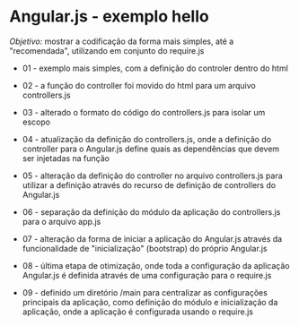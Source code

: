 # Angular.js - exemplo hello 

*Objetivo:* mostrar a codificação da forma mais simples, até a "recomendada", utilizando em conjunto do require.js


* 01 - exemplo mais simples, com a definição do controler dentro do html

* 02 - a função do controller foi movido do html para um arquivo controllers.js

* 03 - alterado o formato do código do controllers.js para isolar um escopo

* 04 - atualização da definição do controllers.js, onde a definição do controller para o Angular.js define quais as dependências que devem ser injetadas na função

* 05 - alteração da definição do controller no arquivo controllers.js para utilizar a definição através do recurso de definição de controllers do Angular.js

* 06 - separação da definição do módulo da aplicação do controllers.js para o arquivo app.js

* 07 - alteração da forma de iniciar a aplicação do Angular.js através da funcionalidade de "inicialização" (bootstrap) do próprio Angular.js

* 08 - última etapa de otimização, onde toda a configuração da aplicação Angular.js é definida através de uma configuração para o require.js

* 09 - definido um diretório /main para centralizar as configurações principais da aplicação, como definição do módulo e inicialização da aplicação, onde a aplicação é configurada usando o require.js

